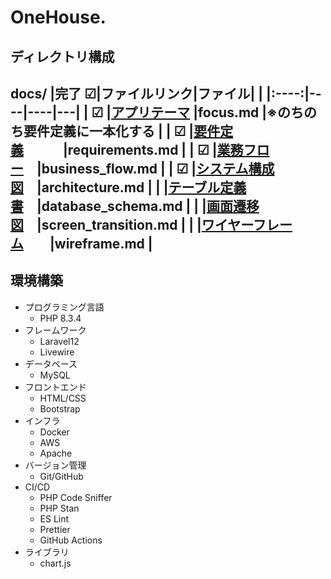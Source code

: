# OneHouse.

## ディレクトリ構成

docs/
|完了 ☑|ファイルリンク|ファイル| |
|:----:|----|----|---|
| ☑ |[アプリテーマ](docs/focus.md)        |focus.md    |※のちのち要件定義に一本化する |
| ☑ |[要件定義](docs/requirements.md)　　　|requirements.md |
| ☑ |[業務フロー](docs/business_flow.md)　|business_flow.md |
| ☑ |[システム構成図](docs/architecture.md)　|architecture.md |
|   |[テーブル定義書](docs/database_schema.md)　|database_schema.md |
|   |[画面遷移図](docs/screen_transition.md)　|screen_transition.md |
|   |[ワイヤーフレーム](docs/wireframe.md)　　|wireframe.md |
---

## 環境構築
- プログラミング言語
  - PHP 8.3.4
- フレームワーク
  - Laravel12
  - Livewire
- データベース
  - MySQL
- フロントエンド
  - HTML/CSS
  - Bootstrap
- インフラ
  - Docker
  - AWS
  - Apache
- バージョン管理
  - Git/GitHub
- CI/CD
  - PHP Code Sniffer
  - PHP Stan
  - ES Lint 
  - Prettier 
  - GitHub Actions
- ライブラリ
  - chart.js 
